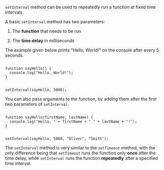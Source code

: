 `setInterval` method can be used to
repeatedly run a function at
fixed time intervals.

A basic `setInterval`
method has two parameters:

1. The **function** that needs to be run

2. The **time delay** in milliseconds

The example given below
prints "Hello, World!" on
the console after every
5 seconds.

<Editor lang="javascript">
<code>
function sayHello() {
  console.log("Hello, World!");
}

setInterval(sayHello, 5000);
</code>
</Editor>

You can also pass arguments to the function,
by adding them after the first
two parameters of `setInterval`.

<Editor lang="javascript">
<code>
function sayHello(firstName, lastName) {
  console.log("Hello, " + firstName + " " + lastName + "!");
}

setInterval(sayHello, 5000, "Oliver", "Smith");
</code>
</Editor>

The `setInterval` method is very
similar to the `setTimeout` method,
with the only difference being that
`setTimeout` runs the function only
**once** after the time delay,
while `setInterval` runs the
function **repeatedly** after a
specified time interval.
